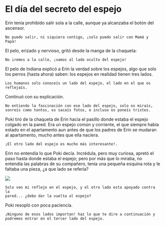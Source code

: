 # El día del secreto del espejo

Erin tenía prohibido salir sola a la calle, aunque ya alcanzaba el botón del ascensor.

    No puedo salir, ni siquiera contigo, ¡solo puedo salir con Mamá y Papá!

El pelo, erizado y nervioso, gritó desde la manga de la chaqueta:

    No iremos a la calle, ¡vamos al lado oculto del espejo!

El pelo de Indiana explicó a Erin la verdad sobre los espejos, algo que solo los perros (hasta ahora) saben: los espejos en realidad tienen tres lados.

    Los humanos solo conoceís un lado del espejo, el lado en el que os
    reflejaís.

Continuó con su explicación.

    No entiendo la fascinación con ese lado del espejo, solo os miraís, 
    sonreís como tontos, os sacaís fotos, e incluso os poneís tristes.

Poki tiró de la chaqueta de Erin hacia el pasillo donde estaba el espejo colgado en la pared.  Era un espejo común y corriente, el que siempre había estado en el apartamento aun antes de que los padres de Erin se mudaran al apartamento, mucho antes que ella naciera. 

    ¡El otro lado del espejo es mucho más interesante!.

Erin no entendía lo que Poki decía.  Incrédula, pero muy curiosa, apretó el paso hasta donde estaba el espejo;  pero por más que lo miraba, no entendía las palabras de su compañero, tenía una pequeña esquina rota y le faltaba una pieza, ¿a que lado se refería?

![](/Users/antonio.lignan/Dropbox/Antonio/Write/erin-and-poki/img/erin2.jpg)

    Solo veo mi reflejo en el espejo, y el otro lado esta apoyado contra la 
    pared... ¿debo dar la vuelta al espejo?

Poki resopló con poca paciencia.

    ¡Ninguno de esos lados importan! haz lo que te dire a continuación y 
    podremos entrar en el tercer lado del espejo.
